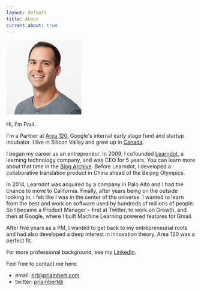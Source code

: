 ```yaml
---
layout: default
title: About
current_about: true
---
```


![Headshot](/images/Paul-headshot-compressed.jpg)

Hi, I'm Paul. 

I'm a Partner at [Area 120](https://area120.google.com), Google's internal early stage fund and startup incubator. I live in Silicon Valley and grew up in <a href="https://en.wikipedia.org/wiki/Calgary">Canada</a>.

I began my career as an entrepreneur. In 2009, I cofounded <a href="https://www.learndot.com/">Learndot</a>, a learning technology company, and was CEO for 5 years. You can learn more about that time in the [Blog Archive](/blog/). Before Learndot, I developed a collaborative translation product in China ahead of the Beijing Olympics. 

In 2014, Learndot was acquired by a company in Palo Alto and I had the chance to move to California. Finally, after years being on the outside looking in, I felt like I was in the center of the universe. I wanted to learn from the best and work on software used by hundreds of millions of people. So I became a Product Manager – first at Twitter, to work on Growth, and then at Google, where I built Machine Learning powered features for Gmail.

After five years as a PM, I wanted to get back to my entrepreneurial roots and had also developed a deep interest in innovation theory. Area 120 was a perfect fit.

For more professional background, see my <a href="https://www.linkedin.com/in/paulrolandlambert/">LinkedIn</a>. 

Feel free to contact me here: 
* email: <a href="mailto:prl@prlambert.com">prl@prlambert.com</a>
* twitter: <a href="https://twitter.com/prlambert">prlambert@</a>
